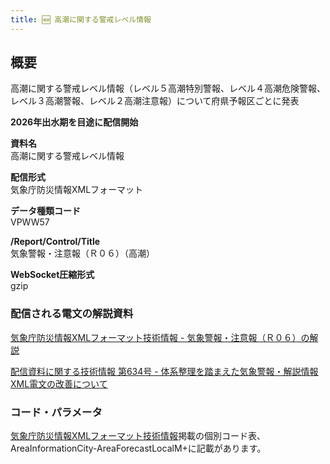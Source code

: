 ```yaml
---
title: 🆕 高潮に関する警戒レベル情報
---
```


## 概要
高潮に関する警戒レベル情報（レベル５高潮特別警報、レベル４高潮危険警報、レベル３高潮警報、レベル２高潮注意報）について府県予報区ごとに発表

**2026年出水期を目途に配信開始**

**資料名** <br/>
高潮に関する警戒レベル情報
 
**配信形式** <br/>
気象庁防災情報XMLフォーマット

**データ種類コード** <br/>
VPWW57

**/Report/Control/Title** <br/>
気象警報・注意報（Ｒ０６）（高潮）
 
**WebSocket圧縮形式** <br/>
gzip

### 配信される電文の解説資料
[気象庁防災情報XMLフォーマット技術情報 - 気象警報・注意報（Ｒ０６）の解説](https://dmdata.jp/docs/jma/manual/0206-0206.pdf)


[配信資料に関する技術情報 第634号 - 体系整理を踏まえた気象警報・解説情報XML電文の改善について](https://dmdata.jp/docs/jma/technical/634.pdf)
 
### コード・パラメータ
[気象庁防災情報XMLフォーマット技術情報](http://xml.kishou.go.jp/tec_material.html)掲載の個別コード表、AreaInformationCity-AreaForecastLocalM+に記載があります。
